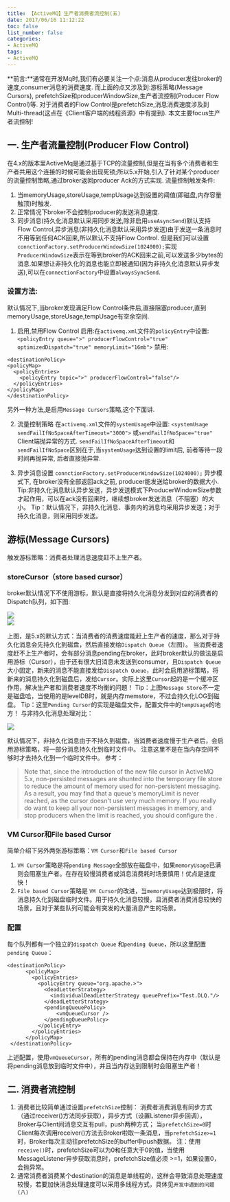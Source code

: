 ```yaml
---
title: 【ActiveMQ】生产者消费者流控制(五)
date: 2017/06/16 11:12:22
toc: false
list_number: false
categories:
- ActiveMQ
tags:
- ActiveMQ
---
```


**前言:**通常在开发Mq时,我们有必要关注一个点:消息从producer发往broker的速度,consumer消息的消费速度.
而上面的点又涉及到:游标策略(Message Cursors), prefetchSize和producerWindowSize,生产者流控制(Producer Flow Control)等.
对于消费者的Flow Control是prefetchSize,消息消费速度涉及到Multi-thread(这点在《Client客户端的线程资源》中有提到).
本文主要focus生产者流控制!


## 一. 生产者流量控制(Producer Flow Control)
在4.x的版本里ActiveMq是通过基于TCP的流量控制,但是在当有多个消费者和生产者共用这个连接的时候可能会出现死锁;所以5.x开始,引入了针对某个producer的流量控制策略,通过broker返回producer Ack的方式实现.
流量控制触发条件:
1. 当memoryUsage,storeUsage,tempUsage达到设置的阈值(即磁盘,内存容量触顶)时触发.
2. 正常情况下broker不会控制producer的发送消息速度.
3. 同步消息(持久化消息默认采用同步发送,除非启用`useAsyncSend`)默认支持Flow Control,异步消息(非持久化消息默认采用异步发送)由于发送一条消息时不用等到任何ACK回来,所以默认不支持Flow Control. 但是我们可以设置`connctionFactory.setProducerWindowSize(1024000);`实现`ProducerWindowSize`表示在等到broker的ACK回来之前,可以发送多少bytes的消息.如果想让非持久化的消息也能立即被通知(因为非持久化消息默认异步发送),可以在`connectionFactory`中设置`alwaysSyncSend`.

### 设置方法:
默认情况下,当broker发现满足Flow Control条件后,直接阻塞producer,直到memoryUsage,storeUsage,tempUsage有空余空间.

1. 启用,禁用Flow Control
启用:在`activemq.xml`文件的`policyEntry`中设置: `<policyEntry queue=">" producerFlowControl="true" optimizedDispatch="true" memoryLimit="16mb">`
禁用:
 ```
<destinationPolicy>
 <policyMap>
   <policyEntries>
     <policyEntry topic=">" producerFlowControl="false"/>
   </policyEntries>
 </policyMap>
</destinationPolicy>
 ```
另外一种方法,是启用`Message Cursors`策略,这个下面讲.


2. 流量控制策略
在`activemq.xml`文件的`systemUsage`中设置:  `<systemUsage sendFailIfNoSpaceAfterTimeout="3000">` 或`sendFailIfNoSpace="true"`  Client端抛异常的方式.
`sendFailIfNoSpaceAfterTimeout`和`sendFailIfNoSpace`区别在于,当`systemUsage`达到设置的limit后, 前者等待一段时间再抛异常, 后者直接抛异常.

3. 异步消息设置
`connctionFactory.setProducerWindowSize(1024000);` 异步模式下, 在broker没有全部返回ack之前, producer能发送给broker的数据大小.
Tip:非持久化消息默认异步发送，异步发送模式下ProducerWindowSize参数才起作用，可以在ack没有回来时，继续想broker发送消息（不阻塞）的大小。
Tip：默认情况下，非持久化消息、事务内的消息均采用异步发送；对于持久化消息，则采用同步发送。

## 游标(Message Cursors)
触发游标策略：消费者处理消息速度赶不上生产者。
### storeCursor（store based cursor）
broker默认情况下不使用游标，默认是直接将持久化消息分发到对应的消费者的Dispatch队列，如下图:

![](/images/DispatchFastConsumers.png)  
![](/images/VMCursor.png)


上图，是5.x的默认方式：当消费者的消费速度能赶上生产者的速度，那么对于持久化消息会先持久化到磁盘，然后直接发给`Dispatch Queue`（左图）。
当消费者速度赶不上生产者时，会有部分消息pending在broker，此时broker默认的做法是启用游标（Cursor），由于还有很大旧消息未发送到consumer，且`Dispatch Queue`大小固定，新来的消息不能直接发给`Dispatch Queue`，此时会启用游标策略，将新来的消息持久化到磁盘后，发给`Cursor`。实际上这里`Cursor`起的是一个缓冲区作用，解决生产者和消费者速度不均衡的问题！
Tip：上图`Message Store`不一定是磁盘哈，当使用的是levelDB时，就是内存memstore，不过会持久化LOG到磁盘。
Tip：这里`Pending Cursor`的实现是磁盘文件，配置文件中的`tempUsage`的地方！
与非持久化消息处理对比：

![](/images/NonPersistentMsgs.png)

默认情况下，非持久化消息由于不持久到磁盘，当消费者速度慢于生产者后，会启用游标策略，将一部分消息持久化到临时文件中。
注意这里不是在当内存空间不够时才去持久化到一个临时文件中。
参考：
>  Note that, since the introduction of the new file cursor in ActiveMQ 5.x, non-persisted messages are shunted into the temporary file store to reduce the amount of memory used for non-persistent messaging. As a result, you may find that a queue's memoryLimit is never reached, as the cursor doesn't use very much memory. If you really do want to keep all your non-persistent messages in memory, and stop producers when the limit is reached, you should configure the <vmQueueCursor>.

### VM Cursor和File based Cursor
简单介绍下另外两张游标策略：`VM Cursor`和`File based Cursor`
1. `VM Cursor`策略是将`pending Message`全部放在磁盘中，如果`memoryUsage`已满则会阻塞生产者。在存在较慢消费者或消息消费耗时场景慎用！优点是速度快！
2. `File based Cursor`策略是 `VM Cursor`的改进，当`memoryUsage`达到极限时，将消息持久化到磁盘临时文件。用于持久化消息较慢，且消费者消费消息较快的场景，且对于某些队列可能会有突发的大量消息产生的场景。

### 配置
每个队列都有一个独立的`dispatch Queue` 和`pending Queue`，所以这里配置`pending Queue`：
```
<destinationPolicy>
      <policyMap>
        <policyEntries>
          <policyEntry queue="org.apache.>">
            <deadLetterStrategy>
              <individualDeadLetterStrategy queuePrefix="Test.DLQ."/>
            </deadLetterStrategy>
            <pendingQueuePolicy>
                <vmQueueCursor />
            </pendingQueuePolicy>
          </policyEntry>
        </policyEntries>
      </policyMap>
 </destinationPolicy>
```
上述配置，使用`vmQueueCursor`，所有的pending消息都会保持在内存中（默认是将pending消息放到临时文件中），并且当内存达到限制时会阻塞生产者！


## 二. 消费者流控制
1. 消费者比较简单通过设置`prefetchSize`控制：
消费者消费消息有同步方式（通过receiver()方法同步获取），异步方式（设置Listener异步回调），Broker与Client间消息交互有pull，push两种方式；
当`prefetchSize=0`时Client每次调用receiver()方法去Broker啦取一条消息，当`prefetchSize>=1`时，Broker每次主动往prefetchSize的buffer中push数据。
注：使用`receive()`时，prefetchSize可以为0和任意大于0的值，当使用MessageListener异步获取消息时，prefetchSize值必须 >=1，如果设置0，会抛异常。
2. 通常消费者消费某个destination的消息是单线程的，这样会导致消息处理速度较慢，若要加快消息处理速度可以采用多线程方式，具体见`开发中遇到的问题(八)`


